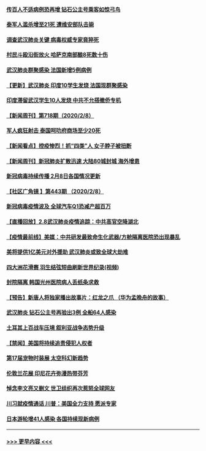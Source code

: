 #### [传百人不适病例恐再增 钻石公主号乘客如惊弓鸟](../pages/prog202/a102773051.md?t=02091456) 
#### [泰军人滥杀增至21死 遭维安部队击毙](../pages/prog202/a102772913.md?t=02091456) 
#### [调查武汉肺炎关键 病毒权威专家竟猝死](../pages/prog202/a102773033.md?t=02091456) 
#### [村民斗殴沿街放火 哈萨克南部酿8死数十伤](../pages/prog202/a102772980.md?t=02091456) 
#### [武汉肺炎群聚感染 法国新增5例病例](../pages/prog202/a102772957.md?t=02091456) 
#### [【更新】武汉肺炎 印度10学生发烧 法国现群聚感染](../pages/prog202/a102770740.md?t=02091456) 
#### [印度滞留武汉学生10人发烧 中共不允搭撤侨专机](../pages/prog202/a102772946.md?t=02091456) 
#### [【新闻周刊】第718期（2020/2/8）](../pages/prog202/a102772921.md?t=02091456) 
#### [军人疯狂射击 泰国呵叻府商场至少20死](../pages/prog202/a102772833.md?t=02091456) 
#### [【新闻看点】控疫惨烈！抓“四类”人 女子脖子被扭断](../pages/prog202/a102772896.md?t=02091456) 
#### [【新闻周刊】新冠肺炎扩散迅速 大陆80城封城 海外增患](../pages/prog202/a102772852.md?t=02091456) 
#### [新冠病毒持续传播 2月8日各国情况更新](../pages/prog202/a102772826.md?t=02091456) 
#### [【社区广角镜  】第443期  （2020/2/8）](../pages/prog202/a102772736.md?t=02091456) 
#### [新冠病毒疫情波及 全球汽车Q1恐减产超百万](../pages/prog202/a102772695.md?t=02091456) 
#### [【直播回放】2.8武汉肺炎疫情追踪：中共高官空降湖北](../pages/prog202/a102772618.md?t=02091456) 
#### [【疫情最前线】美媒：中共研发最致命生化武器/方舱隔离医院恐出现暴乱](../pages/prog202/a102772439.md?t=02091456) 
#### [美将提供1亿美元对外援助 武汉肺炎或致全球大劫难](../pages/prog202/a102772361.md?t=02091456) 
#### [四大洲花滑赛 羽生结弦短曲刷新世界纪录(视频)](../pages/prog202/a102772341.md?t=02091456) 
#### [封院隔离 韩国光州医院病人丢纸条求救](../pages/prog202/a102772282.md?t=02091456) 
#### [【预告】新唐人将独家播出故事片：红龙之爪 （华为孟晚舟的故事）](../pages/prog202/a102767728.md?t=02091456) 
#### [武汉肺炎 钻石公主号再验出3例 全船64人感染](../pages/prog202/a102771726.md?t=02091456) 
#### [土耳其上百战车压境 叙利亚战争态势升级](../pages/prog202/a102772132.md?t=02091456) 
#### [【禁闻】美国将持续追责侵犯人权者](../pages/prog202/a102772042.md?t=02091456) 
#### [第17届宠物时装展 太空科幻新趋势](../pages/prog202/a102772033.md?t=02091456) 
#### [伦敦兰花展 印尼花卉弥漫热带芬芳](../pages/prog202/a102772026.md?t=02091456) 
#### [悼念李文亮又删文 世卫组织再次惹怒全球网友](../pages/prog202/a102771968.md?t=02091456) 
#### [川习就疫情通话 川普：美国全力支持 愿派专家](../pages/prog202/a102771930.md?t=02091456) 
#### [日本游轮增41人感染 各国持续现新病例](../pages/prog202/a102771912.md?t=02091456) 

----
#### [ >>> 更早内容 <<< ](../indexes/prog202-earlier.md)
